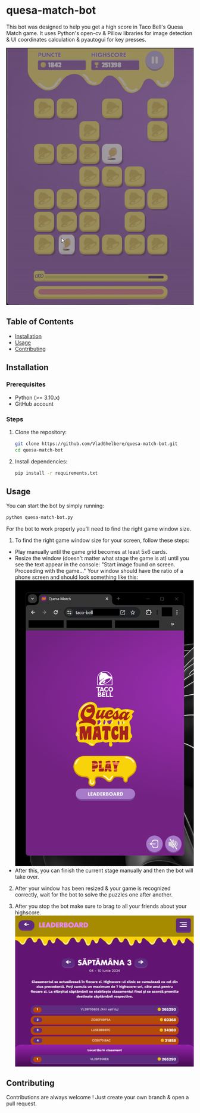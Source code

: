 # quesa-match-bot

This bot was designed to help you get a high score in Taco Bell's Quesa Match game. It uses Python's open-cv & Pillow libraries for image detection & UI coordinates calculation & pyautogui for key presses.

![Demo GIF](img/game-demo.gif)

## Table of Contents

- [Installation](#installation)
- [Usage](#usage)
- [Contributing](#contributing)

## Installation

### Prerequisites

- Python (>= 3.10.x)
- GitHub account

### Steps

1. Clone the repository:
    ```sh
    git clone https://github.com/VladGhelbere/quesa-match-bot.git
    cd quesa-match-bot
    ```

2. Install dependencies:
    ```sh
    pip install -r requirements.txt
    ```

## Usage

You can start the bot by simply running:
```sh
python quesa-match-bot.py
```
For the bot to work properly you'll need to find the right game window size.

1. To find the right game window size for your screen, follow these steps:
- Play manually until the game grid becomes at least 5x6 cards.
- Resize the window (doesn't matter what stage the game is at) until you see the text appear in the console: "Start image found on screen. Proceeding with the game..."
Your window should have the ratio of a phone screen and should look something like this:
![Game Size Example](img/game-size.png)
- After this, you can finish the current stage manually and then the bot will take over.

2. After your window has been resized & your game is recognized correctly, wait for the bot to solve the puzzles one after another.

3. After you stop the bot make sure to brag to all your friends about your highscore.
![Highscore](img/highscore.png)

## Contributing
Contributions are always welcome !
Just create your own branch & open a pull request.